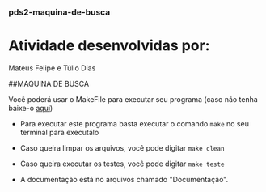 ### pds2-maquina-de-busca

# Atividade desenvolvidas por:
Mateus Felipe e Túlio Dias

##MAQUINA DE BUSCA

Você poderá usar o MakeFile para executar seu programa
(caso não tenha baixe-o <a href="https://wiki.ubuntu.com/SoftwareCenter" target="_blank">aqui</a>)

- Para executar este programa basta executar o comando ```make``` no seu terminal para executálo

- Caso queira limpar os arquivos, você pode digitar ```make clean```

- Caso queira executar os testes, você pode digitar ```make teste```

- A documentação está no arquivos chamado "Documentação".